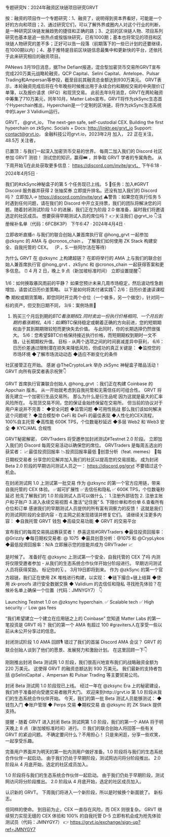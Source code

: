 专题研究N：2024年融资区块链项目研究GRVT


按：融资的项目作一个专题研究：1、融资了，说明得到资本界看好，可能是一个好的方向和项目；2、通过研究它们，可以了解外界或圈内人对这个行业的判断，是一种研究区块链发展趋势的捷径和正确的路；3、之前的区块链人物、项目系列研究也基本是追一些热点或按版块研究，已有1000期；基本也将常见的项目和区块链人物研究的差不多；正好可以告一段落（前期落下的一些已计划的还要继续，在1000期以内）；4、基于推特是目前区块链信息最集中和更新快的平台，还依托于此来研究相应的融资项目。

PANews 3月19日消息，据The Defiant报道，混合型加密货币交易所GRVT宣布完成220万美元战略轮融资，QCP Capital、Selini Capital、Antelope、Pulsar Trading和Ampersan等参投，截至目前其融资总金额达到930万美元。
GRVT表示，本轮融资完成后将在今年晚些时候推出用于永续合约和期权交易的中央限价订单簿，以及报价请求（RFQ）和现货交易。
此前去年9月消息，GRVT在两轮融资中筹集了710万美元，同年10月，Matter Labs宣布，GRVT将作为zkSync生态首个Hyperchain推出，Hyperchain是一个定制的区块链，将作为zkSync生态系统中的Layer 3 Validium运行。

GRVT，
@grvt_io，
The next-gen safe, self-custodial CEX. 
Building the first hyperchain on zkSync. 
Socials + Docs: http://linktr.ee/grvt_io
Support: contact@grvt.io，
金融科技公司grvt.io，2023年2月 加入，
22 正在关注，
48.5万 关注者，


已置顶：与我们一起深入加密货币交易的世界。
每周二加入我们的 Discord 社区参加 GRVT 测验！
测试您的知识，赢得🎟️ ，并争取 GRVT 学者的专属角色。
从下周开始🗓️在此处获取更多信息： https://discord.com/invite/grvt，
下午6:18 · 2024年4月5日
·

我们的#zkSync神秘盒子的第 5 个任务现已上线。
5 ⃣任务：加入#GRVT Discord 服务器并获得 2 张抽奖券
立即提升排名。还没有加入我们的 Discord 吗？
立即加入→ https://discord.com/invite/grvt
⚠️警告：如果您在执行任务 5 时遇到任何问题，请在我们的 Discord 中开立支持票，我们的团队将解决您的问题。随着封闭测试阶段 1.0 的进展，我们正在为阶段 2.0 做准备，届时我们将邀请选定的社区成员。
想要获得早期测试人员的席位吗？
👉关注我们
@grvt_io
👇注册候补名单（代码：6FCBK3P）
下午6:47 · 2024年4月4日
·

立即收听直播🔥
与我们的联合创始人兼首席执行官
@hong_grvt
一起参加
@zksync
的 AMA 与
@cronos_chain
 。
了解我们如何使用 ZK Stack 构建安全、自我托管的 CEX。
（P.，S.一些阿尔法在等待）

为什么 GRVT 在
@zksync
上构建超链？
在即将举行的 AMA 上与我们的联合创始人兼首席执行官
@hong_grvt
 、zkSync 和
@cronos_chain
一起获得答案和更多信息。
⏰ 4 月 2 日，晚上 9 点（新加坡标准时间）
立即设置提醒👇

1/6：如何换取暴风雨前的平静？
如果您预计未来几周市场稳定，然后波动性急剧增加，请尝试日历价差策略。
以下是如何将其付诸实践👇
2/6：日历价差速读课程📚
期权或期货策略，即您同时开立两个仓位（一个做多，另一个做空），针对同一标的资产，但交割日期不同，
3/6：案例场景🔎
1. 购买三个月后到期的$BTC看涨期权
2.同时卖出一份执行价格相同、一个月后到期的看涨期权。
4/6：如果$BTC保持稳定或朝着正确的方向前进，您的短期期权由于其到期期限较短而更快失去价值。
与此同时，你的长期选择仍然很强大。
5/6：您希望$BTC价格保持接近执行价格，而短期期权到期时一文不值，让长期期权升值。
目标 - 从两个选项之间的时间衰减差异中获利，
6/6：日历价差通过限制潜在损失来降低风险，但成功的真正关键是：
◆监控您的市场环境
◆了解市场流动动态
◆适应不断变化的条件

社区接管正在开始。
感谢
@TheCryptoLark
举办 zkSync 神秘盒子赠品活动！
GRVT 向所有获奖者表示祝贺👇

GRVT 首席执行官兼联合创始人
@hong_grvt
 ：我们正在构建 Coinbase 的 Appchain 版本。
从一开始就考虑到自我托管和无需信任的可组合性。
GRVT 将首先建立一个加密衍生品交易所。
那么为什么是衍生品呢
因为这就是最大的汇率风险所在。
与现货交易不同，您的保证金始终保留在交易所。
但当前的协议对于用户来说并不完善：
◆安全问题
◆监管问题
◆可用性挑战
那么我们该如何解决这个问题呢？
◆混合模型中 CeFi 和 DeFi 的最佳表现
◆人性化的CEX流程，100%自主托管
◆高性能 600K TPS，个位数毫秒延迟
◆多层 Web2 和 Web3 安全
◆ KYC/AML 合规性

GRVT秘密解密，
GRVTraders 将受邀参加封闭测试#Testnet 2.0 阶段。
立即加入我们的 Discord 每周交易活动以确保您的席位。
GRVTraders 是每周五选出的获奖者：
📈最佳投资回报率
📉投资回报率最低
🎨创意分析（feat. memes）
📅每日期权交易者
分享您的见解并加入我们的社区以提高您的交易技能。
成为封闭 Beta 2.0 阶段的早期访问测试人员之一：
https://discord.gg/grvt
不要错过这个机会。

在封闭测试网 1.0 上测试第一批交易
作为
@zksync
的第一个官方应用链，带来自我托管的 CEX 体验。
✅超可扩展性
✅去信任和隐私
✅ 600K TPS，个位数毫秒延迟
抢先了解我们的 1.0 阶段测试人员可以做什么：
1.注册外部钱包
2. 注册主账户和子账户
3.进入永续交易视图
4.激活“记住我”
5. 下限价单和市价单
6.查看所有仓位和订单
感谢我们的早期测试人员提供的所有富有洞察力的反馈！
这就是我们的测试网阶段的全部内容 - 在主网之前发现错误并修复它们。
请继续关注更多内容：
◆自我托管 GRVT 钱包
◆高级交易功能
◆ GRVT 的交易平台

宣布我们的每周交易挑战赛获奖者！
恭喜这些#GRVTraders
◆最佳投资回报率： 
@Grizzly⁠
◆每日期权交易者: @ 1075 ⁠
◆最具创意分析：@1075 ⁠和
@CrypLykos
◆最低投资回报率：N/A
立即展示您的技能并成为 GRVTrader 📈

是时候了。
准备好在
@zksync
上测试第一个安全、自我托管的 CEX 了吗
内测将仅限受邀者参加 - 从我们的生态系统合作伙伴开始分阶段进行。
早期访问测试人员将获得奖励。
标记你的🗓️ 。 3月19日即将到来。
作为
@zkSync
的第一个官方超链，我们正在使用 ZK 堆栈进行构建，以实现：
◆链下撮合+链上结算
◆使用 zk-proofs 进行安全数据交换
◆ Validium 的去信任和隐私
寻找抢先体验？在候补名单上确保一个位置（代码：JMNYGY7） 👇

Launching Testnet 1.0 on 
@zksync
 hyperchain.
✅ Scalable tech
✅ High security
✅ Low gas fees

“我们希望建立一个建立在应用链之上的 Coinbase”
您知道 Matter Labs 的第一笔投资是 GRVT 吗？
我们的第一个 AMA 有超过 100 #graviters人在享受一些以前从未公开分享过的信息。

封闭测试阶段 1.0 AMA 回顾🎙️
错过了我们的首届 Discord AMA 会议？
GRVT 的联合创始人谈到了他们的愿景、发展努力和激励计划。
在这里回顾一下👇

刚刚推出封闭 Beta 测试网 1.0 阶段，我们很高兴地宣布我们的战略融资金额为 220 万美元。
这使得 GRVT 的融资总额达到 930 万美元。
我们最新的支持者包括
@SeliniCapital
 、Ampersan 和 Pulsar Trading 等主要贸易公司。

封闭 Beta 测试网 1.0 阶段现已上线。
经过一年在
@zksync
 Era 上的秘密建设，我们终于准备好向受邀交易者敞开大门。
欢迎来到http://grvt.io
第 1.0 阶段从我们的生态系统合作伙伴开始。
今天，我们的第一批 Beta 测试人员能够测试：
◆钱包入门
◆账户管理
◆ Perps 交易
◆期权交易
由
@zksync
的 ZK Stack 提供支持。

提醒 - 随着 GRVT 进入封闭 Beta 测试网第 1.0 阶段，我们的第一个 AMA 将于明天晚上 8 点（新加坡标准时间）进行。 ⏰
我们的联合创始人将回答一些有关 GRVT 的紧迫问题。
不确定要问什么？不用担心！
只是来闲逛，分享一些欢笑，一起享受乐趣。

完善用户界面并为明天的第一批内测用户做好准备。1.0 阶段将与我们的生态系统合作伙伴一起启动。
由于我们仍处于早期阶段，测试网访问将分阶段推出。
2.0 阶段从 4 月底开始，选定的社区成员加入。

1.0 阶段将与我们的生态系统合作伙伴一起启动。
由于我们仍处于早期阶段，测试网访问将分阶段推出。
2.0 阶段从 4 月底开始，选定的社区成员加入。

认识新的 GRVT。
下周我们将进入一个新阶段，所以是时候换个新面貌了。
新标志。

但同样的使命。
到目前为止，CEX 一直存在风险，而 DEX 则很复杂。
GRVT 继续努力实现无缝的 CEX 体验和 100% 的自我托管
D-5
立即有机会成为抢先体验测试员（代码：JMNYGY7）
👉 https://grvt.io/exchange/sign-up?ref=JMNYGY7







